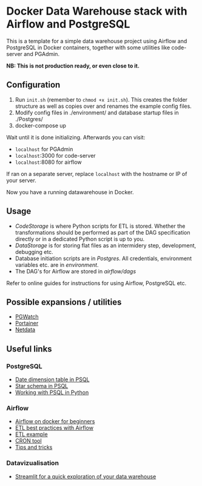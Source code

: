 # Docker Data Warehouse stack with Airflow and PostgreSQL

This is a template for a simple data warehouse project using Airflow and PostgreSQL in Docker containers, together with some utilities like code-server and PGAdmin.

**NB: This is not production ready, or even close to it.**

## Configuration

1. Run `init.sh` (remember to `chmod +x init.sh`). This creates the folder structure as well as copies over and renames the example config files.
2. Modify config files in ./environment/ and database startup files in ./Postgres/
3. docker-compose up

Wait until it is done initializing. Afterwards you can visit:

 - `localhost` for PGAdmin
 - `localhost`:3000 for code-server
 - `localhost`:8080 for airflow

If ran on a separate server, replace `localhost` with the hostname or IP of your server.

 Now you have a running datawarehouse in Docker.

## Usage

- *CodeStorage* is where Python scripts for ETL is stored. Whether the transformations should be performed as part of the DAG specification directly or in a dedicated Python script is up to you.
- *DataStorage* is for storing flat files as an intermidery step, development, debugging etc.
- Database initiation scripts are in *Postgres*. All credentials, environment variables etc. are in *environment*. 
- The DAG's for Airflow are stored in *airflow/dags*

Refer to online guides for instructions for using Airflow, PostgreSQL etc.

## Possible expansions / utilities
- [PGWatch](https://github.com/cybertec-postgresql/pgwatch2)
- [Portainer](https://www.portainer.io/)
- [Netdata](https://www.netdata.cloud/)

## Useful links

### PostgreSQL
 - [Date dimension table in PSQL](https://medium.com/@duffn/creating-a-date-dimension-table-in-postgresql-af3f8e2941ac)
 - [Star schema in PSQL](https://stackoverflow.com/questions/40972120/how-to-arrange-my-data-in-a-star-schema-structure-in-postgresql)
 - [Working with PSQL in Python](https://stackabuse.com/working-with-postgresql-in-python/)
 
 ### Airflow
 - [Airflow on docker for beginners](https://medium.com/@itunpredictable/apache-airflow-on-docker-for-complete-beginners-cf76cf7b2c9a)
 - [ETL best practices with Airflow](https://gtoonstra.github.io/etl-with-airflow/index.html)
 - [ETL example](http://michael-harmon.com/blog/AirflowETL.html)
 - [CRON tool](https://crontab.guru/)
 - [Tips and tricks](https://medium.com/datareply/airflow-lesser-known-tips-tricks-and-best-practises-cf4d4a90f8f)

 ### Datavizualisation
- [Streamlit for a quick exploration of your data warehouse](https://towardsdatascience.com/how-to-write-web-apps-using-simple-python-for-data-scientists-a227a1a01582)
